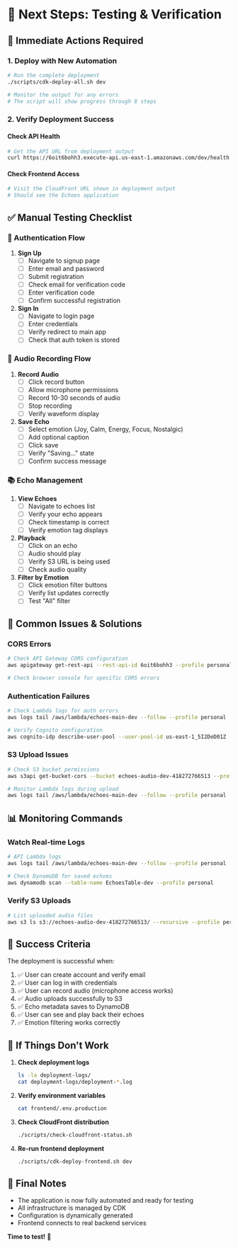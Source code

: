 # 🧪 Next Steps: Testing & Verification

## 🚀 Immediate Actions Required

### 1. Deploy with New Automation
```bash
# Run the complete deployment
./scripts/cdk-deploy-all.sh dev

# Monitor the output for any errors
# The script will show progress through 8 steps
```

### 2. Verify Deployment Success

#### Check API Health
```bash
# Get the API URL from deployment output
curl https://6oit6bohh3.execute-api.us-east-1.amazonaws.com/dev/health
```

#### Check Frontend Access
```bash
# Visit the CloudFront URL shown in deployment output
# Should see the Echoes application
```

## ✅ Manual Testing Checklist

### 🔐 Authentication Flow
1. **Sign Up**
   - [ ] Navigate to signup page
   - [ ] Enter email and password
   - [ ] Submit registration
   - [ ] Check email for verification code
   - [ ] Enter verification code
   - [ ] Confirm successful registration

2. **Sign In**
   - [ ] Navigate to login page
   - [ ] Enter credentials
   - [ ] Verify redirect to main app
   - [ ] Check that auth token is stored

### 🎤 Audio Recording Flow
1. **Record Audio**
   - [ ] Click record button
   - [ ] Allow microphone permissions
   - [ ] Record 10-30 seconds of audio
   - [ ] Stop recording
   - [ ] Verify waveform display

2. **Save Echo**
   - [ ] Select emotion (Joy, Calm, Energy, Focus, Nostalgic)
   - [ ] Add optional caption
   - [ ] Click save
   - [ ] Verify "Saving..." state
   - [ ] Confirm success message

### 📚 Echo Management
1. **View Echoes**
   - [ ] Navigate to echoes list
   - [ ] Verify your echo appears
   - [ ] Check timestamp is correct
   - [ ] Verify emotion tag displays

2. **Playback**
   - [ ] Click on an echo
   - [ ] Audio should play
   - [ ] Verify S3 URL is being used
   - [ ] Check audio quality

3. **Filter by Emotion**
   - [ ] Click emotion filter buttons
   - [ ] Verify list updates correctly
   - [ ] Test "All" filter

## 🐛 Common Issues & Solutions

### CORS Errors
```bash
# Check API Gateway CORS configuration
aws apigateway get-rest-api --rest-api-id 6oit6bohh3 --profile personal

# Check browser console for specific CORS errors
```

### Authentication Failures
```bash
# Check Lambda logs for auth errors
aws logs tail /aws/lambda/echoes-main-dev --follow --profile personal

# Verify Cognito configuration
aws cognito-idp describe-user-pool --user-pool-id us-east-1_5I2DeD01Z --profile personal
```

### S3 Upload Issues
```bash
# Check S3 bucket permissions
aws s3api get-bucket-cors --bucket echoes-audio-dev-418272766513 --profile personal

# Monitor Lambda logs during upload
aws logs tail /aws/lambda/echoes-main-dev --follow --profile personal
```

## 📊 Monitoring Commands

### Watch Real-time Logs
```bash
# API Lambda logs
aws logs tail /aws/lambda/echoes-main-dev --follow --profile personal

# Check DynamoDB for saved echoes
aws dynamodb scan --table-name EchoesTable-dev --profile personal
```

### Verify S3 Uploads
```bash
# List uploaded audio files
aws s3 ls s3://echoes-audio-dev-418272766513/ --recursive --profile personal
```

## 🎯 Success Criteria

The deployment is successful when:
1. ✅ User can create account and verify email
2. ✅ User can log in with credentials
3. ✅ User can record audio (microphone access works)
4. ✅ Audio uploads successfully to S3
5. ✅ Echo metadata saves to DynamoDB
6. ✅ User can see and play back their echoes
7. ✅ Emotion filtering works correctly

## 🚨 If Things Don't Work

1. **Check deployment logs**
   ```bash
   ls -la deployment-logs/
   cat deployment-logs/deployment-*.log
   ```

2. **Verify environment variables**
   ```bash
   cat frontend/.env.production
   ```

3. **Check CloudFront distribution**
   ```bash
   ./scripts/check-cloudfront-status.sh
   ```

4. **Re-run frontend deployment**
   ```bash
   ./scripts/cdk-deploy-frontend.sh dev
   ```

## 📝 Final Notes

- The application is now fully automated and ready for testing
- All infrastructure is managed by CDK
- Configuration is dynamically generated
- Frontend connects to real backend services

**Time to test!** 🎉